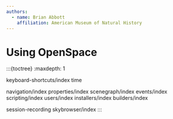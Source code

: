 ```yaml
---
authors:
  - name: Brian Abbott
    affiliation: American Museum of Natural History
---
```



# Using OpenSpace





:::{toctree}
:maxdepth: 1

keyboard-shortcuts/index
time

navigation/index
properties/index
scenegraph/index
events/index
scripting/index
users/index
installers/index
builders/index

session-recording
skybrowser/index
:::
